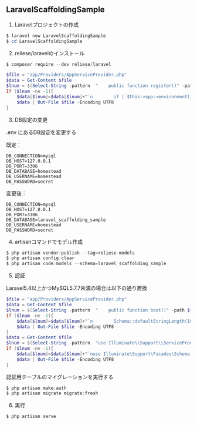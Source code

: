 LaravelScaffoldingSample
---

1. Laravelプロジェクトの作成

```powershell
$ laravel new LaravelScaffoldingSample
$ cd LaravelScaffoldingSample
```

2. reliese/laravelのインストール

```powershell
$ composer require --dev reliese/laravel
```

```powershell
$file = "app/Providers/AppServiceProvider.php"
$data = Get-Content $file
$lnum = $(Select-String -pattern  "    public function register()" -path $file |  foreach { $_.ToString().split(":")[2] } )-1 + 2
If ($lnum -ne -1){
    $data[$lnum]=$data[$lnum]+"`n        if (`$this->app->environment() == 'local') {`n            `$this->app->register(\Reliese\Coders\CodersServiceProvider::class);`n        }"
    $data | Out-File $file -Encoding UTF8
}
```

3. DB設定の変更

.env にあるDB設定を変更する

既定：

```inf
DB_CONNECTION=mysql
DB_HOST=127.0.0.1
DB_PORT=3306
DB_DATABASE=homestead
DB_USERNAME=homestead
DB_PASSWORD=secret
```

変更後：

```inf
DB_CONNECTION=mysql
DB_HOST=127.0.0.1
DB_PORT=3306
DB_DATABASE=laravel_scaffolding_sample
DB_USERNAME=homestead
DB_PASSWORD=secret
```

4. artisanコマンドでモデル作成

```powershell
$ php artisan vendor:publish --tag=reliese-models
$ php artisan config:clear
$ php artisan code:models --schema=laravel_scaffolding_sample
```

5. 認証

Laravel5.4以上かつMySQL5.7.7未満の場合は以下の通り置換

```powershell
$file = "app/Providers/AppServiceProvider.php"
$data = Get-Content $file
$lnum = $(Select-String -pattern  "    public function boot()" -path $file |  foreach { $_.ToString().split(":")[2] } )-1 + 2
If ($lnum -ne -1){
    $data[$lnum]=$data[$lnum]+"`n        Schema::defaultStringLength(191);"
    $data | Out-File $file -Encoding UTF8
}
$data = Get-Content $file
$lnum = $(Select-String -pattern  "use Illuminate\\Support\\ServiceProvider;" -path $file |  foreach { $_.ToString().split(":")[2] } )-1
If ($lnum -ne -1){
    $data[$lnum]=$data[$lnum]+"`nuse Illuminate\Support\Facades\Schema;"
    $data | Out-File $file -Encoding UTF8
}
```

認証用テーブルのマイグレーションを実行する

```powershell
$ php artisan make:auth
$ php artisan migrate migrate:fresh
```

6. 実行

```powershell
$ php artisan serve
```
